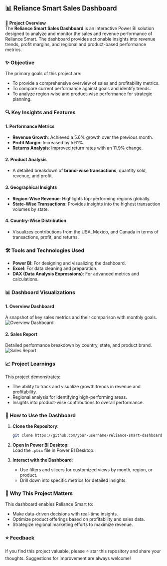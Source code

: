 ## 📊 Reliance Smart Sales Dashboard

📜 **Project Overview**  
The **Reliance Smart Sales Dashboard** is an interactive Power BI solution designed to analyze and monitor the sales and revenue performance of Reliance Smart. The dashboard provides actionable insights into revenue trends, profit margins, and regional and product-based performance metrics.


### ✨ **Objective**  

The primary goals of this project are:  
- To provide a comprehensive overview of sales and profitability metrics.  
- To compare current performance against goals and identify trends.  
- To analyze region-wise and product-wise performance for strategic planning.  


### 🔍 **Key Insights and Features**  

#### 1. **Performance Metrics**  
- **Revenue Growth**: Achieved a 5.6% growth over the previous month.  
- **Profit Margin**: Increased by 5.61%.  
- **Returns Analysis**: Improved return rates with an 11.9% change.

#### 2. **Product Analysis**  
- A detailed breakdown of **brand-wise transactions**, quantity sold, revenue, and profit.

#### 3. **Geographical Insights**  
- **Region-Wise Revenue**: Highlights top-performing regions globally.  
- **State-Wise Transactions**: Provides insights into the highest transaction volumes by state.

#### 4. **Country-Wise Distribution**  
- Visualizes contributions from the USA, Mexico, and Canada in terms of transactions, profit, and returns.


### 🛠️ **Tools and Technologies Used**  

- **Power BI**: For designing and visualizing the dashboard.  
- **Excel**: For data cleaning and preparation.  
- **DAX (Data Analysis Expressions)**: For advanced metrics and calculations.  

### 📊 **Dashboard Visualizations**  

#### 1. **Overview Dashboard**  
A snapshot of key sales metrics and their comparison with monthly goals.  
![Overview Dashboard]([./Smart_Reliance_Dashboard.jpg](https://github.com/JanviDhonde/Powerbi-SmartReliance-Dashboard/blob/main/Smart%20Reliance%20Dashboard.jpg))

#### 2. **Sales Report**  
Detailed performance breakdown by country, state, and product brand.  
![Sales Report](./Smart_Reliance_Sales_Report.jpg)

### 📈 **Project Learnings**  

This project demonstrates:  
- The ability to track and visualize growth trends in revenue and profitability.  
- Regional analysis for identifying high-performing areas.  
- Insights into product-wise contributions to overall performance.

### 📂 **How to Use the Dashboard**  

1. **Clone the Repository**:  
   ```bash
   git clone https://github.com/your-username/reliance-smart-dashboard.git
   ```

2. **Open in Power BI Desktop**:  
   Load the `.pbix` file in Power BI Desktop.

3. **Interact with the Dashboard**:  
   - Use filters and slicers for customized views by month, region, or product.  
   - Drill down into specific metrics for detailed insights.

### 🌟 **Why This Project Matters**  

This dashboard enables Reliance Smart to:  
- Make data-driven decisions with real-time insights.  
- Optimize product offerings based on profitability and sales data.  
- Strategize regional marketing efforts to maximize revenue.

### ⭐ **Feedback**  
If you find this project valuable, please ⭐ star this repository and share your thoughts. Suggestions for improvement are always welcome!

